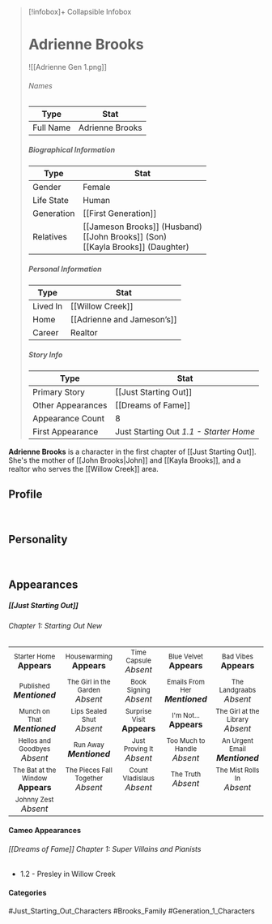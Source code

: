 > [!infobox]+ Collapsible Infobox
> # Adrienne Brooks
> ![[Adrienne Gen 1.png]] 
> ###### Names 
> | Type | Stat | 
> | ---- | ---- | 
> | Full Name | Adrienne Brooks | 
>
> ##### Biographical Information
> | Type | Stat | 
> | ---- | ---- | 
> | Gender | Female | 
> | Life State | Human |
> | Generation | [[First Generation]] |
> | Relatives | [[Jameson Brooks]] (Husband)<br>[[John Brooks]] (Son)<br>[[Kayla Brooks]] (Daughter)
> 
> ##### Personal Information
> | Type | Stat | 
> | ---- | ---- | 
> | Lived In |[[Willow Creek]]| 
> | Home |[[Adrienne and Jameson’s]]| 
> | Career | Realtor | 
> 
> ##### Story Info
> | Type | Stat | 
> | ---- | ---- | 
> | Primary Story | [[Just Starting Out]] | 
> | Other Appearances | [[Dreams of Fame]] | 
> | Appearance Count | 8 | 
> | First Appearance | Just Starting Out *1.1 - Starter Home*

**Adrienne Brooks** is a character in the first chapter of [[Just Starting Out]]. She's the mother of [[John Brooks|John]] and [[Kayla Brooks]], and a realtor who serves the [[Willow Creek]] area.

## Profile

<br style="clear:both; margin: 0; padding: 0" />

## Personality

<br style="clear:both; margin: 0; padding: 0" />

## Appearances
##### [[Just Starting Out]]
###### Chapter 1: Starting Out New
|                                                                        |                                                                        |                                                                 |                                                                      |                                                                       |
| ---------------------------------------------------------------------- | ---------------------------------------------------------------------- | --------------------------------------------------------------- | -------------------------------------------------------------------- | --------------------------------------------------------------------- |
| <center><font size=2>Starter Home<br><font size=3>**Appears**          | <center><font size=2>Housewarming<br><font size=3>**Appears**          | <center><font size=2>Time Capsule<br><font size=3>*Absent*      | <center><font size=2>Blue Velvet<br><font size=3>**Appears**         | <center><font size=2>Bad Vibes<br><font size=3>**Appears**            |
| <center><font size=2>Published<br><font size=3>***Mentioned***         | <center><font size=2>The Girl in the Garden<br><font size=3>*Absent*   | <center><font size=2>Book Signing<br><font size=3>*Absent*      | <center><font size=2>Emails From Her<br><font size=3>***Mentioned*** | <center><font size=2>The Landgraabs<br><font size=3>*Absent*          |
| <center><font size=2>Munch on That<br><font size=3>***Mentioned***     | <center><font size=2>Lips Sealed Shut<br><font size=3>*Absent*         | <center><font size=2>Surprise Visit<br><font size=3>**Appears** | <center><font size=2>I'm Not...<br><font size=3>**Appears**          | <center><font size=2>The Girl at the Library<br><font size=3>*Absent* |
| <center><font size=2>Hellos and Goodbyes<br><font size=3>*Absent*      | <center><font size=2>Run Away<br><font size=3>***Mentioned***          | <center><font size=2>Just Proving It<br><font size=3>*Absent*   | <center><font size=2>Too Much to Handle<br><font size=3>*Absent*     | <center><font size=2>An Urgent Email<br><font size=3>***Mentioned***  |
| <center><font size=2>The Bat at the Window<br><font size=3>**Appears** | <center><font size=2>The Pieces Fall Together<br><font size=3>*Absent* | <center><font size=2>Count Vladislaus<br><font size=3>*Absent*  | <center><font size=2>The Truth<br><font size=3>*Absent*              | <center><font size=2>The Mist Rolls In<br><font size=3>*Absent*       |
| <center><font size=2>Johnny Zest<br><font size=3>*Absent*              |                                                                        |                                                                 |                                                                      |                                                                       |

#### Cameo Appearances
###### [[Dreams of Fame]] Chapter 1: Super Villains and Pianists
- 1.2 - Presley in Willow Creek

#### Categories
#Just_Starting_Out_Characters #Brooks_Family #Generation_1_Characters